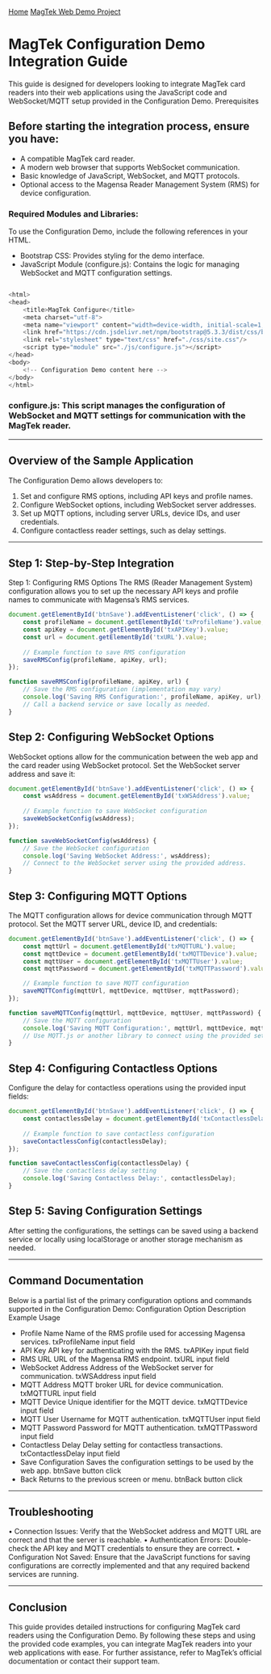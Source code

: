 [Home](./index.md) [MagTek Web Demo Project](./MagTek_Demo_Project.md)

# MagTek Configuration Demo Integration Guide
This guide is designed for developers looking to integrate MagTek card readers into their web applications using the JavaScript code and WebSocket/MQTT setup provided in the Configuration Demo.
Prerequisites

## Before starting the integration process, ensure you have:
- A compatible MagTek card reader.
- A modern web browser that supports WebSocket communication.
- Basic knowledge of JavaScript, WebSocket, and MQTT protocols.
- Optional access to the Magensa Reader Management System (RMS) for device configuration.

### Required Modules and Libraries:
To use the Configuration Demo, include the following references in your HTML.
- Bootstrap CSS: Provides styling for the demo interface.
- JavaScript Module (configure.js): Contains the logic for managing WebSocket and MQTT configuration settings.

````javascript

<html>
<head>
    <title>MagTek Configure</title>
    <meta charset="utf-8">
    <meta name="viewport" content="width=device-width, initial-scale=1, shrink-to-fit=yes">
    <link href="https://cdn.jsdelivr.net/npm/bootstrap@5.3.3/dist/css/bootstrap.min.css" rel="stylesheet" integrity="sha384-QWTKZyjpPEjISv5WaRU9OFeRpok6YctnYmDr5pNlyT2bRjXh0JMhjY6hW+ALEwIH" crossorigin="anonymous">
    <link rel="stylesheet" type="text/css" href="./css/site.css"/>
    <script type="module" src="./js/configure.js"></script>
</head>
<body>
    <!-- Configuration Demo content here -->
</body>
</html>
````
### configure.js: This script manages the configuration of WebSocket and MQTT settings for communication with the MagTek reader.
________________________________________

## Overview of the Sample Application
The Configuration Demo allows developers to:
1.	Set and configure RMS options, including API keys and profile names.
2.	Configure WebSocket options, including WebSocket server addresses.
3.	Set up MQTT options, including server URLs, device IDs, and user credentials.
4.	Configure contactless reader settings, such as delay settings.
________________________________________

## Step 1: Step-by-Step Integration
Step 1: Configuring RMS Options
The RMS (Reader Management System) configuration allows you to set up the necessary API keys and profile names to communicate with Magensa’s RMS services.
````javascript
document.getElementById('btnSave').addEventListener('click', () => {
    const profileName = document.getElementById('txProfileName').value;
    const apiKey = document.getElementById('txAPIKey').value;
    const url = document.getElementById('txURL').value;
    
    // Example function to save RMS configuration
    saveRMSConfig(profileName, apiKey, url);
});

function saveRMSConfig(profileName, apiKey, url) {
    // Save the RMS configuration (implementation may vary)
    console.log('Saving RMS Configuration:', profileName, apiKey, url);
    // Call a backend service or save locally as needed.
}
````
## Step 2: Configuring WebSocket Options
WebSocket options allow for the communication between the web app and the card reader using WebSocket protocol. Set the WebSocket server address and save it:
````javascript
document.getElementById('btnSave').addEventListener('click', () => {
    const wsAddress = document.getElementById('txWSAddress').value;
    
    // Example function to save WebSocket configuration
    saveWebSocketConfig(wsAddress);
});

function saveWebSocketConfig(wsAddress) {
    // Save the WebSocket configuration
    console.log('Saving WebSocket Address:', wsAddress);
    // Connect to the WebSocket server using the provided address.
}
````
## Step 3: Configuring MQTT Options
The MQTT configuration allows for device communication through MQTT protocol. Set the MQTT server URL, device ID, and credentials:
````javascript
document.getElementById('btnSave').addEventListener('click', () => {
    const mqttUrl = document.getElementById('txMQTTURL').value;
    const mqttDevice = document.getElementById('txMQTTDevice').value;
    const mqttUser = document.getElementById('txMQTTUser').value;
    const mqttPassword = document.getElementById('txMQTTPassword').value;

    // Example function to save MQTT configuration
    saveMQTTConfig(mqttUrl, mqttDevice, mqttUser, mqttPassword);
});

function saveMQTTConfig(mqttUrl, mqttDevice, mqttUser, mqttPassword) {
    // Save the MQTT configuration
    console.log('Saving MQTT Configuration:', mqttUrl, mqttDevice, mqttUser);
    // Use MQTT.js or another library to connect using the provided settings.
}
````
## Step 4: Configuring Contactless Options
Configure the delay for contactless operations using the provided input fields:
````javascript
document.getElementById('btnSave').addEventListener('click', () => {
    const contactlessDelay = document.getElementById('txContactlessDelay').value;
    
    // Example function to save contactless configuration
    saveContactlessConfig(contactlessDelay);
});

function saveContactlessConfig(contactlessDelay) {
    // Save the contactless delay setting
    console.log('Saving Contactless Delay:', contactlessDelay);
}
````
## Step 5: Saving Configuration Settings
After setting the configurations, the settings can be saved using a backend service or locally using localStorage or another storage mechanism as needed.
________________________________________
## Command Documentation
Below is a partial list of the primary configuration options and commands supported in the Configuration Demo:
Configuration Option	Description	Example Usage

- Profile Name	Name of the RMS profile used for accessing Magensa services.	txProfileName input field
- API Key	API key for authenticating with the RMS.	txAPIKey input field
- RMS URL	URL of the Magensa RMS endpoint.	txURL input field
- WebSocket Address	Address of the WebSocket server for communication.	txWSAddress input field
- MQTT Address	MQTT broker URL for device communication.	txMQTTURL input field
- MQTT Device	Unique identifier for the MQTT device.	txMQTTDevice input field
- MQTT User	Username for MQTT authentication.	txMQTTUser input field
- MQTT Password	Password for MQTT authentication.	txMQTTPassword input field
- Contactless Delay	Delay setting for contactless transactions.	txContactlessDelay input field
- Save Configuration	Saves the configuration settings to be used by the web app.	btnSave button click
- Back	Returns to the previous screen or menu.	btnBack button click
________________________________________
## Troubleshooting
•	Connection Issues: Verify that the WebSocket address and MQTT URL are correct and that the server is reachable.
•	Authentication Errors: Double-check the API key and MQTT credentials to ensure they are correct.
•	Configuration Not Saved: Ensure that the JavaScript functions for saving configurations are correctly implemented and that any required backend services are running.
________________________________________
## Conclusion
This guide provides detailed instructions for configuring MagTek card readers using the Configuration Demo. By following these steps and using the provided code examples, you can integrate MagTek readers into your web applications with ease. For further assistance, refer to MagTek’s official documentation or contact their support team.
